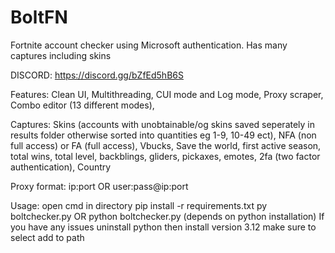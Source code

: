 # BoltFN
Fortnite account checker using Microsoft authentication. Has many captures including skins

DISCORD: https://discord.gg/bZfEd5hB6S

Features:
Clean UI,
Multithreading,
CUI mode and Log mode,
Proxy scraper,
Combo editor (13 different modes),

Captures:
Skins (accounts with unobtainable/og skins saved seperately in results folder otherwise sorted into quantities eg 1-9, 10-49 ect),
NFA (non full access) or FA (full access),
Vbucks,
Save the world,
first active season,
total wins,
total level,
backblings,
gliders,
pickaxes,
emotes,
2fa (two factor authentication),
Country

Proxy format:
ip:port 
OR
user:pass@ip:port 

Usage:
open cmd in directory
pip install -r requirements.txt
py boltchecker.py
OR
python boltchecker.py
(depends on python installation)
If you have any issues uninstall python then install version 3.12 make sure to select add to path



